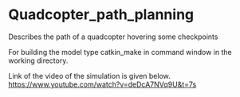 # Quadcopter_path_planning
 Describes the path of a quadcopter hovering some checkpoints

For building the model type catkin_make in command window in the working directory.

Link of the video of the simulation is given below.
https://www.youtube.com/watch?v=deDcA7NVq9U&t=7s
